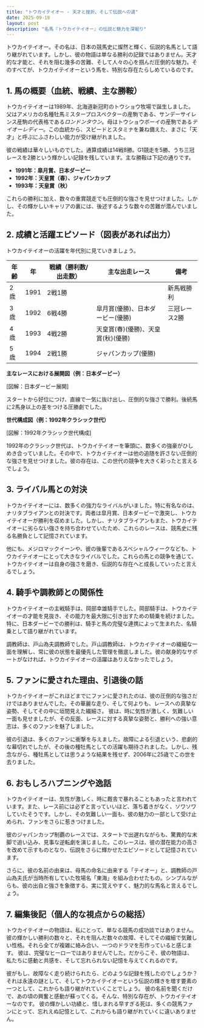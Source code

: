 ```yaml
---
title: "トウカイテイオー - 天才と挫折、そして伝説への道"
date: 2025-09-18
layout: post
description: "名馬『トウカイテイオー』の伝説と魅力を深堀り"
---
```


トウカイテイオー。その名は、日本の競馬史に燦然と輝く、伝説的名馬として語り継がれています。しかし、彼の物語は単なる勝利の記録ではありません。天才的な才能と、それを阻む幾多の苦難、そして人々の心を掴んだ圧倒的な魅力。そのすべてが、トウカイテイオーという馬を、特別な存在たらしめているのです。


## 1. 馬の概要（血統、戦績、主な勝鞍）

トウカイテイオーは1989年、北海道新冠町のトウショウ牧場で誕生しました。父はアメリカの名種牡馬ミスタープロスペクターの産駒である、サンデーサイレンス産駒の代表格である*ロンドンタウン*。母はトウショウボーイの産駒である*テイオーレディー*。この血統から、スピードとスタミナを兼ね備えた、まさに「天才」と呼ぶにふさわしい能力が受け継がれました。

彼の戦績は華々しいものでした。通算成績は14戦8勝。G1競走を5勝、うち三冠レースを2勝という輝かしい記録を残しています。主な勝鞍は下記の通りです。

* **1991年：皐月賞、日本ダービー**
* **1992年：天皇賞（春）、ジャパンカップ**
* **1993年：天皇賞（秋）**

これらの勝利に加え、数々の重賞競走でも圧倒的な強さを見せつけました。しかし、その輝かしいキャリアの裏には、後述するような数々の苦難が潜んでいました。


## 2. 成績と活躍エピソード（図表があれば出力）


トウカイテイオーの活躍を年代別に見ていきましょう。

| 年齢 | 年 | 戦績（勝利数/出走数） | 主な出走レース | 備考 |
|---|---|---|---|---|
| 2歳 | 1991 | 2戦1勝 |  | 新馬戦勝利 |
| 3歳 | 1992 | 6戦4勝 | 皐月賞(優勝)、日本ダービー(優勝) | 三冠レース2勝 |
| 4歳 | 1993 | 4戦2勝 | 天皇賞(春)(優勝)、天皇賞(秋)(優勝) |  |
| 5歳 | 1994 | 2戦1勝 | ジャパンカップ(優勝) |  |

**主なレースにおける展開図（例：日本ダービー）**

[図解：日本ダービー展開]

スタートから好位につけ、直線で一気に抜け出し、圧倒的な強さで勝利。後続馬に2馬身以上の差をつける圧勝劇でした。

**世代構成図（例：1992年クラシック世代）**

[図解：1992年クラシック世代構成]

1992年のクラシック世代は、トウカイテイオーを筆頭に、数多くの強豪がひしめき合っていました。その中で、トウカイテイオーは他の追随を許さない圧倒的な強さを見せつけました。彼の存在は、この世代の競争を大きく彩ったと言えるでしょう。


## 3. ライバル馬との対決

トウカイテイオーには、数多くの強力なライバルがいました。特に有名なのは、ナリタブライアンとの対決です。両者は皐月賞、日本ダービーで激突し、トウカイテイオーが勝利を収めました。しかし、ナリタブライアンもまた、トウカイテイオーに劣らない強さを持ち合わせていたため、これらのレースは、競馬史に残る名勝負として記憶されています。

他にも、メジロマックイーンや、彼の後輩であるスペシャルウィークなども、トウカイテイオーにとって大きなライバルでした。これらの馬との競争を通じて、トウカイテイオーは自身の強さを磨き、伝説的な存在へと成長していったと言えるでしょう。


## 4. 騎手や調教師との関係性

トウカイテイオーの主戦騎手は、岡部幸雄騎手でした。岡部騎手は、トウカイテイオーの才能を見抜き、その能力を最大限に引き出すための騎乗を続けました。特に、日本ダービーでの勝利は、騎手と馬の完璧な連携によって生まれた、名騎乗として語り継がれています。

調教師は、戸山為夫調教師でした。戸山調教師は、トウカイテイオーの繊細な一面を理解し、常に彼の状態を最優先した管理を徹底しました。彼の献身的なサポートがなければ、トウカイテイオーの活躍はありえなかったでしょう。


## 5. ファンに愛された理由、引退後の話

トウカイテイオーがこれほどまでにファンに愛されたのは、彼の圧倒的な強さだけではありませんでした。その華麗な走り、そして何よりも、レースへの真摯な姿勢、そしてその中に垣間見えた繊細さ。  彼は、時に気性が激しく、気難しい一面も見せましたが、その反面、レースに対する真摯な姿勢と、勝利への強い意志は、多くのファンを魅了しました。

彼の引退は、多くのファンに衝撃を与えました。故障による引退という、悲劇的な幕切れでしたが、その後の種牡馬としての活躍も期待されました。しかし、残念ながら、種牡馬としては思うような結果を残せず、2006年に25歳でこの世を去りました。


## 6. おもしろハプニングや逸話

トウカイテイオーは、気性が激しく、時に厩舎で暴れることもあったと言われています。また、レース前には必ずと言っていいほど、落ち着きがなく、ソワソワしていたそうです。しかし、その気難しい一面も、彼の魅力の一部として受け止められ、ファンをさらに惹きつけました。

彼のジャパンカップ制覇のレースでは、スタートで出遅れながらも、驚異的な末脚で追い込み、見事な逆転劇を演じました。このレースは、彼の潜在能力の高さを改めて示すものとなり、伝説をさらに輝かせたエピソードとして記憶されています。

さらに、彼の名前の由来は、母馬の命名に由来する「テイオー」と、調教師の戸山為夫氏が当時所有していた牧場名「東海」を組み合わせたもの。シンプルながらも、彼の出自と強さを象徴する、実に覚えやすく、魅力的な馬名と言えるでしょう。


## 7. 編集後記（個人的な視点からの総括）

トウカイテイオーの物語は、私にとって、単なる競馬の成功談ではありません。彼の輝かしい勝利の数々と、それを阻んだ数々の故障、そしてその繊細で気難しい性格。それら全てが複雑に絡み合い、一つのドラマを形作っていると感じます。  彼は、完璧なヒーローではありませんでした。だからこそ、彼の物語は、私たちに感動と共感を、そして忘れられない記憶を与えてくれるのです。

彼がもし、故障なく走り続けられたら、どのような記録を残したのでしょうか？  それは永遠の謎として、そしてトウカイテイオーという伝説の輝きを増す要素の一つとして、これからも語り継がれていくことでしょう。  彼の名前を聞くだけで、あの頃の興奮と感動が蘇ってくる。そんな、特別な存在が、トウカイテイオーなのです。  彼の輝かしい功績と、惜しまれる早すぎる死は、多くの競馬ファンにとって、忘れえぬ記憶として、これからも語り継がれていくに違いありません。
